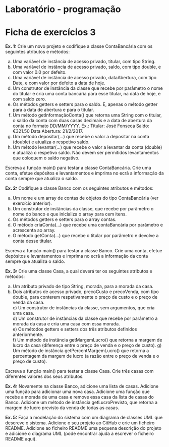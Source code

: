 # Laboratório - programação

# Ficha de exercícios 3

<p><b>Ex. 1:</b> Crie um novo projeto e codifique a classe ContaBancária com os seguintes atributos e  métodos:</p>
<ol type="a">
<li> Uma variável de instância de acesso privado, titular, com tipo String.</li>
<li>Uma variável de instância de acesso privado, saldo, com tipo double, e com valor 0.0  por defeito.</li>
<li> Uma variável de instância de acesso privado, dataAbertura, com tipo Date, e com  valor por defeito a data de hoje.</li>
<li> Um construtor de instância da classe que recebe por parâmetro o nome do titular e  cria uma conta bancária para esse titular, na data de hoje, e com saldo zero.</li>
<li> Os métodos getters e setters para o saldo. E, apenas o método getter para a data de  abertura e para o titular.</li>
<li> Um método getInformaçãoConta() que retorna uma String com o titular, o saldo da  conta com duas casas decimais e a data de abertura da conta no formato  DD/MM/YYYY. Ex.: Titular: José Fonseca Saldo: €321.50 Data Abertura: 21/2/2017.
<li> Um método depositar(…) que recebe o valor a depositar na conta (double) e atualiza  o respetivo saldo.</li>
<li>Um método levantar(…) que recebe o valor a levantar da conta (double) e atualiza o  respetivo saldo. Não devem ser permitidos levantamentos que coloquem o saldo  negativo.
</li>
</ol>
<p>Escreva a função main() para testar a classe ContaBancária. Crie uma conta, efetue  depósitos e levantamentos e imprima no ecrã a informação da conta sempre que atualiza o  saldo.</p>

<p><b>Ex. 2:</b> Codifique a classe Banco com os seguintes atributos e métodos:</p>
<ol type="a">
<li> Um nome e um array de contas de objetos do tipo ContaBancária (ver exercício  anterior).</li>
<li> Um construtor de instâncias da classe, que recebe por parâmetro o nome do banco e que inicializa o array para cem itens.</li>
<li> Os métodos getters e setters para o array contas.</li>
<li> O método criaConta(…) que recebe uma contaBancária por parâmetro e acrescenta  ao array.</li>
<li> O método getConta(…) que recebe o titular por parâmetro e devolve a conta desse  titular.
</li>
</ol>
<p>Escreva a função main() para testar a classe Banco. Crie uma conta, efetue depósitos e  levantamentos e imprima no ecrã a informação da conta sempre que atualiza o saldo.</p>

<p><b>Ex. 3:</b> Crie uma classe Casa, a qual deverá ter os seguintes atributos e métodos:</p>

<ol type="a">
<li> Um atributo privado de tipo String, morada, para a morada da casa.
<li> Dois atributos de acesso privado, precoCusto e precoVenda, com tipo double, para  conterem respetivamente o preço de custo e o preço de venda da casa.
<br>c) Um construtor de instâncias da classe, sem argumentos, que cria uma casa.
<br>d) Um construtor de instâncias da classe que recebe por parâmetro a morada da casa e  cria uma casa com essa morada.
<br>e) Os métodos getters e setters dos três atributos definidos anteriormente.
<br>f) Um método de instância getMargemLucro() que retorna a margem de lucro da casa  (diferença entre o preço de venda e o
preço de custo). g) Um método de instância getPercentMargemLucro() que retorna a percentagem da margem de lucro (a razão
entre o preço de venda e o preço de custo).
</ol>
<p>Escreva a função main() para testar a classe Casa. Crie três casas com
diferentes valores dos seus atributos.</p>

<p><b>Ex. 4:</b> Novamente na classe Banco, adicione uma lista de casas. Adicione uma
função para adicionar uma nova casa. Adicione uma função que recebe a morada de uma casa e remove essa casa da lista de
casas do Banco. Adicione um método de instância getLucroPrevisto, que retorna a margem de lucro previsto da venda de
todas as casas.</p>

<p><b>Ex. 5:</b> Faça a modelação do sistema com um diagrama de classes UML que descreve o sistema. Adicione o seu
projeto ao GitHub e crie um ficheiro README. Adicione ao ficheiro README uma pequena descrição do projeto e adicione o
diagrama UML (pode encontrar ajuda a escrever o ficheiro README aqui).</p>